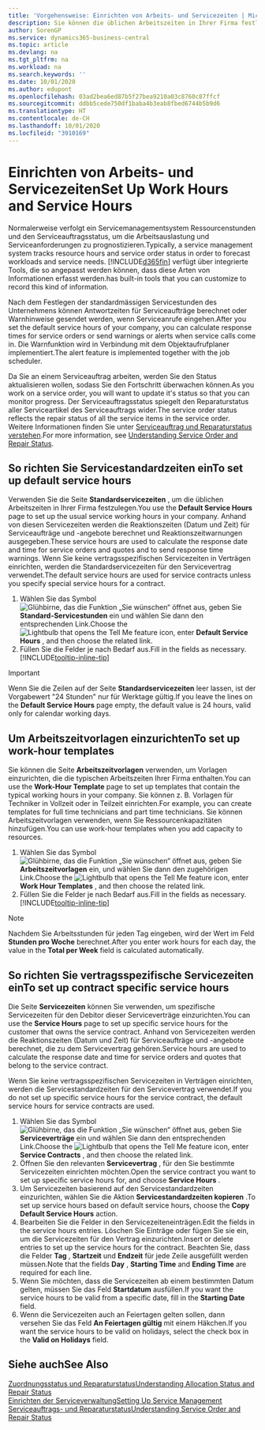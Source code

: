 ```yaml
---
title: 'Vorgehensweise: Einrichten von Arbeits- und Servicezeiten | Microsoft Docs'
description: Sie können die üblichen Arbeitszeiten in Ihrer Firma festlegen. Anhand von diesen Servicezeiten werden die Reaktionszeiten (Datum und Zeit) für Serviceaufträge und -offerten berechnet und Reaktionszeitwarnungen ausgegeben.
author: SorenGP
ms.service: dynamics365-business-central
ms.topic: article
ms.devlang: na
ms.tgt_pltfrm: na
ms.workload: na
ms.search.keywords: ''
ms.date: 10/01/2020
ms.author: edupont
ms.openlocfilehash: 03ad2bea6ed87b5f27bea9210a03c8760c87ffcf
ms.sourcegitcommit: ddbb5cede750df1baba4b3eab8fbed6744b5b9d6
ms.translationtype: HT
ms.contentlocale: de-CH
ms.lasthandoff: 10/01/2020
ms.locfileid: "3910169"
---
```

# <a name="set-up-work-hours-and-service-hours"></a><span data-ttu-id="0a0f0-104">Einrichten von Arbeits- und Servicezeiten</span><span class="sxs-lookup"><span data-stu-id="0a0f0-104">Set Up Work Hours and Service Hours</span></span>
<span data-ttu-id="0a0f0-105">Normalerweise verfolgt ein Servicemanagementsystem Ressourcenstunden und den Serviceauftragsstatus, um die Arbeitsauslastung und Serviceanforderungen zu prognostizieren.</span><span class="sxs-lookup"><span data-stu-id="0a0f0-105">Typically, a service management system tracks resource hours and service order status in order to forecast workloads and service needs.</span></span> [!INCLUDE[d365fin](includes/d365fin_md.md)] <span data-ttu-id="0a0f0-106">verfügt über integrierte Tools, die so angepasst werden können, dass diese Arten von Informationen erfasst werden.</span><span class="sxs-lookup"><span data-stu-id="0a0f0-106">has built-in tools that you can customize to record this kind of information.</span></span>  
  
<span data-ttu-id="0a0f0-107">Nach dem Festlegen der standardmässigen Servicestunden des Unternehmens können Antwortzeiten für Serviceaufträge berechnet oder Warnhinweise gesendet werden, wenn Serviceanrufe eingehen.</span><span class="sxs-lookup"><span data-stu-id="0a0f0-107">After you set the default service hours of your company, you can calculate response times for service orders or send warnings or alerts when service calls come in.</span></span> <span data-ttu-id="0a0f0-108">Die Warnfunktion wird in Verbindung mit dem Objektaufrufplaner implementiert.</span><span class="sxs-lookup"><span data-stu-id="0a0f0-108">The alert feature is implemented together with the job scheduler.</span></span>   
  
<span data-ttu-id="0a0f0-109">Da Sie an einem Serviceauftrag arbeiten, werden Sie den Status aktualisieren wollen, sodass Sie den Fortschritt überwachen können.</span><span class="sxs-lookup"><span data-stu-id="0a0f0-109">As you work on a service order, you will want to update it's status so that you can monitor progress.</span></span> <span data-ttu-id="0a0f0-110">Der Serviceauftragsstatus spiegelt den Reparaturstatus aller Serviceartikel des Serviceauftrags wider.</span><span class="sxs-lookup"><span data-stu-id="0a0f0-110">The service order status reflects the repair status of all the service items in the service order.</span></span> <span data-ttu-id="0a0f0-111">Weitere Informationen finden Sie unter [Serviceauftrag und Reparaturstatus verstehen](service-order-repair-status.md).</span><span class="sxs-lookup"><span data-stu-id="0a0f0-111">For more information, see [Understanding Service Order and Repair Status](service-order-repair-status.md).</span></span> 

## <a name="to-set-up-default-service-hours"></a><span data-ttu-id="0a0f0-112">So richten Sie Servicestandardzeiten ein</span><span class="sxs-lookup"><span data-stu-id="0a0f0-112">To set up default service hours</span></span>  
<span data-ttu-id="0a0f0-113">Verwenden Sie die Seite **Standardservicezeiten** , um die üblichen Arbeitszeiten in Ihrer Firma festzulegen.</span><span class="sxs-lookup"><span data-stu-id="0a0f0-113">You use the **Default Service Hours** page to set up the usual service working hours in your company.</span></span> <span data-ttu-id="0a0f0-114">Anhand von diesen Servicezeiten werden die Reaktionszeiten (Datum und Zeit) für Serviceaufträge und -angebote berechnet und Reaktionszeitwarnungen ausgegeben.</span><span class="sxs-lookup"><span data-stu-id="0a0f0-114">These service hours are used to calculate the response date and time for service orders and quotes and to send response time warnings.</span></span> <span data-ttu-id="0a0f0-115">Wenn Sie keine vertragsspezifischen Servicezeiten in Verträgen einrichten, werden die Standardservicezeiten für den Servicevertrag verwendet.</span><span class="sxs-lookup"><span data-stu-id="0a0f0-115">The default service hours are used for service contracts unless you specify special service hours for a contract.</span></span>  
  
1. <span data-ttu-id="0a0f0-116">Wählen Sie das Symbol ![Glühbirne, das die Funktion „Sie wünschen“ öffnet](media/ui-search/search_small.png "Tell Me-Funktion") aus, geben Sie **Standard-Servicestunden** ein und wählen Sie dann den entsprechenden Link.</span><span class="sxs-lookup"><span data-stu-id="0a0f0-116">Choose the ![Lightbulb that opens the Tell Me feature](media/ui-search/search_small.png "Tell me what you want to do") icon, enter **Default Service Hours** , and then choose the related link.</span></span>  
2. <span data-ttu-id="0a0f0-117">Füllen Sie die Felder je nach Bedarf aus.</span><span class="sxs-lookup"><span data-stu-id="0a0f0-117">Fill in the fields as necessary.</span></span> [!INCLUDE[tooltip-inline-tip](includes/tooltip-inline-tip_md.md)]  
  
> [!IMPORTANT]  
>  <span data-ttu-id="0a0f0-118">Wenn Sie die Zeilen auf der Seite **Standardservicezeiten** leer lassen, ist der Vorgabewert "24 Stunden" nur für Werktage gültig.</span><span class="sxs-lookup"><span data-stu-id="0a0f0-118">If you leave the lines on the **Default Service Hours** page empty, the default value is 24 hours, valid only for calendar working days.</span></span>  
  
## <a name="to-set-up-work-hour-templates"></a><span data-ttu-id="0a0f0-119">Um Arbeitszeitvorlagen einzurichten</span><span class="sxs-lookup"><span data-stu-id="0a0f0-119">To set up work-hour templates</span></span>
<span data-ttu-id="0a0f0-120">Sie können die Seite **Arbeitszeitvorlagen** verwenden, um Vorlagen einzurichten, die die typischen Arbeitszeiten Ihrer Firma enthalten.</span><span class="sxs-lookup"><span data-stu-id="0a0f0-120">You can use the **Work-Hour Template** page to set up templates that contain the typical working hours in your company.</span></span> <span data-ttu-id="0a0f0-121">Sie können z. B. Vorlagen für Techniker in Vollzeit oder in Teilzeit einrichten.</span><span class="sxs-lookup"><span data-stu-id="0a0f0-121">For example, you can create templates for full time technicians and part time technicians.</span></span> <span data-ttu-id="0a0f0-122">Sie können Arbeitszeitvorlagen verwenden, wenn Sie Ressourcenkapazitäten hinzufügen.</span><span class="sxs-lookup"><span data-stu-id="0a0f0-122">You can use work-hour templates when you add capacity to resources.</span></span>  
  
1. <span data-ttu-id="0a0f0-123">Wählen Sie das Symbol ![Glühbirne, das die Funktion „Sie wünschen“ öffnet](media/ui-search/search_small.png "Tell Me-Funktion") aus, geben Sie **Arbeitszeitvorlagen** ein, und wählen Sie dann den zugehörigen Link.</span><span class="sxs-lookup"><span data-stu-id="0a0f0-123">Choose the ![Lightbulb that opens the Tell Me feature](media/ui-search/search_small.png "Tell me what you want to do") icon, enter **Work Hour Templates** , and then choose the related link.</span></span>  
2. <span data-ttu-id="0a0f0-124">Füllen Sie die Felder je nach Bedarf aus.</span><span class="sxs-lookup"><span data-stu-id="0a0f0-124">Fill in the fields as necessary.</span></span> [!INCLUDE[tooltip-inline-tip](includes/tooltip-inline-tip_md.md)]  
  
> [!Note]
> <span data-ttu-id="0a0f0-125">Nachdem Sie Arbeitsstunden für jeden Tag eingeben, wird der Wert im Feld **Stunden pro Woche** berechnet.</span><span class="sxs-lookup"><span data-stu-id="0a0f0-125">After you enter work hours for each day, the value in the **Total per Week** field is calculated automatically.</span></span>  

## <a name="to-set-up-contract-specific-service-hours"></a><span data-ttu-id="0a0f0-126">So richten Sie vertragsspezifische Servicezeiten ein</span><span class="sxs-lookup"><span data-stu-id="0a0f0-126">To set up contract specific service hours</span></span>  
<span data-ttu-id="0a0f0-127">Die Seite **Servicezeiten** können Sie verwenden, um spezifische Servicezeiten für den Debitor dieser Serviceverträge einzurichten.</span><span class="sxs-lookup"><span data-stu-id="0a0f0-127">You can use the **Service Hours** page to set up specific service hours for the customer that owns the service contract.</span></span> <span data-ttu-id="0a0f0-128">Anhand von Servicezeiten werden die Reaktionszeiten (Datum und Zeit) für Serviceaufträge und -angebote berechnet, die zu dem Servicevertrag gehören.</span><span class="sxs-lookup"><span data-stu-id="0a0f0-128">Service hours are used to calculate the response date and time for service orders and quotes that belong to the service contract.</span></span>  
  
<span data-ttu-id="0a0f0-129">Wenn Sie keine vertragsspezifischen Servicezeiten in Verträgen einrichten, werden die Servicestandardzeiten für den Servicevertrag verwendet.</span><span class="sxs-lookup"><span data-stu-id="0a0f0-129">If you do not set up specific service hours for the service contract, the default service hours for service contracts are used.</span></span>  
  
1. <span data-ttu-id="0a0f0-130">Wählen Sie das Symbol ![Glühbirne, das die Funktion „Sie wünschen“ öffnet](media/ui-search/search_small.png "Tell Me-Funktion") aus, geben Sie **Serviceverträge** ein und wählen Sie dann den entsprechenden Link.</span><span class="sxs-lookup"><span data-stu-id="0a0f0-130">Choose the ![Lightbulb that opens the Tell Me feature](media/ui-search/search_small.png "Tell me what you want to do") icon, enter **Service Contracts** , and then choose the related link.</span></span>  
2. <span data-ttu-id="0a0f0-131">Öffnen Sie den relevanten  **Servicevertrag** , für den Sie bestimmte Servicezeiten einrichten möchten.</span><span class="sxs-lookup"><span data-stu-id="0a0f0-131">Open the service contract you want to set up specific service hours for, and choose **Service Hours** .</span></span>  
4. <span data-ttu-id="0a0f0-132">Um Servicezeiten basierend auf den Servicestandardzeiten einzurichten, wählen Sie die Aktion **Servicestandardzeiten kopieren** .</span><span class="sxs-lookup"><span data-stu-id="0a0f0-132">To set up service hours based on default service hours, choose the **Copy Default Service Hours** action.</span></span>  
5. <span data-ttu-id="0a0f0-133">Bearbeiten Sie die Felder in den Servicezeiteneinträgen.</span><span class="sxs-lookup"><span data-stu-id="0a0f0-133">Edit the fields in the service hours entries.</span></span> <span data-ttu-id="0a0f0-134">Löschen Sie Einträge oder fügen Sie sie ein, um die Servicezeiten für den Vertrag einzurichten.</span><span class="sxs-lookup"><span data-stu-id="0a0f0-134">Insert or delete entries to set up the service hours for the contract.</span></span> <span data-ttu-id="0a0f0-135">Beachten Sie, dass die Felder **Tag** , **Startzeit** und **Endzeit** für jede Zeile ausgefüllt werden müssen.</span><span class="sxs-lookup"><span data-stu-id="0a0f0-135">Note that the fields **Day** , **Starting Time** and **Ending Time** are required for each line.</span></span>  
6. <span data-ttu-id="0a0f0-136">Wenn Sie möchten, dass die Servicezeiten ab einem bestimmten Datum gelten, müssen Sie das Feld **Startdatum** ausfüllen.</span><span class="sxs-lookup"><span data-stu-id="0a0f0-136">If you want the service hours to be valid from a specific date, fill in the **Starting Date** field.</span></span>  
7. <span data-ttu-id="0a0f0-137">Wenn die Servicezeiten auch an Feiertagen gelten sollen, dann versehen Sie das Feld **An Feiertagen gültig** mit einem Häkchen.</span><span class="sxs-lookup"><span data-stu-id="0a0f0-137">If you want the service hours to be valid on holidays, select the check box in the **Valid on Holidays** field.</span></span>  

## <a name="see-also"></a><span data-ttu-id="0a0f0-138">Siehe auch</span><span class="sxs-lookup"><span data-stu-id="0a0f0-138">See Also</span></span>  
[<span data-ttu-id="0a0f0-139">Zuordnungsstatus und Reparaturstatus</span><span class="sxs-lookup"><span data-stu-id="0a0f0-139">Understanding Allocation Status and Repair Status</span></span>](service-allocation-status-and-repair-status.md)  
[<span data-ttu-id="0a0f0-140">Einrichten der Serviceverwaltung</span><span class="sxs-lookup"><span data-stu-id="0a0f0-140">Setting Up Service Management</span></span>](service-setup-service.md)  
[<span data-ttu-id="0a0f0-141">Serviceauftrags- und Reparaturstatus</span><span class="sxs-lookup"><span data-stu-id="0a0f0-141">Understanding Service Order and Repair Status</span></span>](service-order-repair-status.md)  
